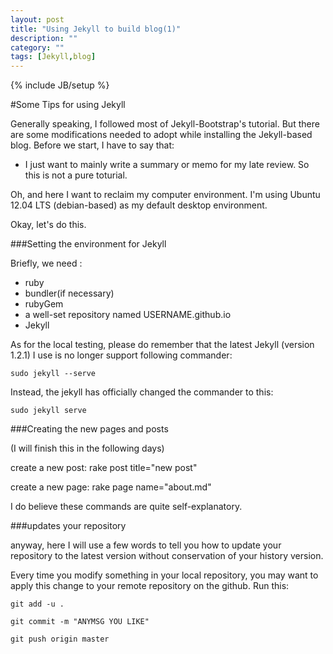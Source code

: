 ```yaml
---
layout: post
title: "Using Jekyll to build blog(1)"
description: ""
category: ""
tags: [Jekyll,blog]
---
```

{% include JB/setup %}

#Some Tips for using Jekyll

Generally speaking, I followed most of Jekyll-Bootstrap's tutorial. But there are some modifications needed to adopt while installing the Jekyll-based blog.
Before we start, I have to say that:

+ I just want to mainly write a summary or memo for my late review. So this is not a pure toturial.

Oh, and here I want to reclaim my computer environment. I'm using Ubuntu 12.04 LTS (debian-based) as my default desktop environment.

Okay, let's do this.

###Setting the environment for Jekyll

Briefly, we need :
+ ruby
+ bundler(if necessary)
+ rubyGem
+ a well-set repository named USERNAME.github.io
+ Jekyll

As for the local testing, please do remember that the latest Jekyll (version 1.2.1) I use is no longer support following commander:

    sudo jekyll --serve

Instead, the jekyll has officially changed the commander to this:

    sudo jekyll serve

###Creating the new pages and posts

   (I will finish this in the following days)
   
create a new post:
    rake post title="new post"

create a new page:
    rake page name="about.md"
   
I do believe these commands are quite self-explanatory.
   

###updates your repository

anyway, here I will use a few words to tell you how to update your repository to the latest version without conservation of your history version.

Every time you modify something in your local repository, you may want to apply this change to your remote repository on the github. Run this:

    git add -u .

    git commit -m "ANYMSG YOU LIKE"

    git push origin master

